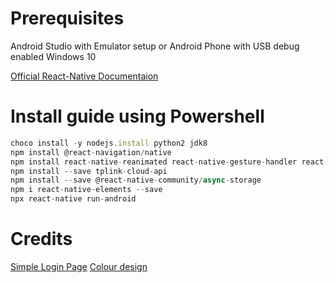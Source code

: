 # Prerequisites

Android Studio with Emulator setup or Android Phone with USB debug enabled
Windows 10

[Official React-Native Documentaion](https://reactnative.dev/docs/environment-setup)

# Install guide using Powershell

```javascript
choco install -y nodejs.install python2 jdk8
npm install @react-navigation/native
npm install react-native-reanimated react-native-gesture-handler react-native-screens react-native-safe-area-context @react-native-community/masked-view
npm install --save tplink-cloud-api
npm install --save @react-native-community/async-storage
npm i react-native-elements --save
npx react-native run-android
```

# Credits

[Simple Login Page](https://github.com/omeremreelmali/react-native-simple-login-form-design)
[Colour design](https://color.adobe.com/GaryAmDesign-color-theme-7467753/edit/?copy=true&base=1&rule=Custom&selected=0&name=Copy%20of%20GaryAmDesign&mode=rgb&rgbvalues=0.5607843137254902,0.13725490196078433,0.1568627450980392,0.8588235294117647,0.8862745098039215,0.8980392156862745,0.9647058823529412,0.5607843137254902,0,0.08235294117647059,0.2549019607843137,0.34901960784313724,0.10196078431372549,0.3176470588235294,0.41568627450980394&swatchOrder=0,1,2,3,4)
